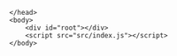 <html>
    <head><link rel="stylesheet" href="https://cdnjs.cloudflare.com/ajax/libs/normalize/8.0.1/normalize.css">
        <link rel="stylesheet" href="/src/index.css">
       
    </head>
    <body>
        <div id="root"></div>
        <script src="src/index.js"></script>
    </body>
</html>